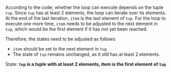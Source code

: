 According to the code, whether the loop can execute depends on the tuple `tup`. Since `tup` has at least 2 elements, the loop can iterate over its elements. At the end of the last iteration, `item` is the last element of `tup`. For the loop to execute one more time, `item` needs to be adjusted to the next element in `tup`, which would be the first element if it has not yet been reached. 

Therefore, the states need to be adjusted as follows: 
- `item` should be set to the next element in `tup`.
- The state of `tup` remains unchanged, as it still has at least 2 elements.

State: **`tup` is a tuple with at least 2 elements, item is the first element of `tup`**
